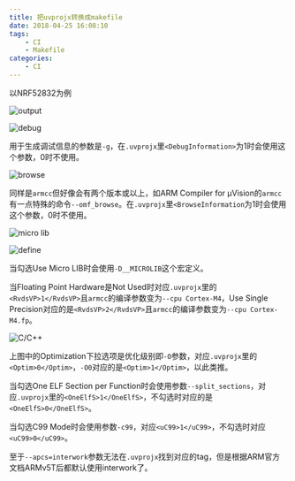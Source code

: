 ```yaml
---
title: 把uvprojx转换成makefile
date: 2018-04-25 16:08:10
tags:
    - CI
    - Makefile
categories: 
    - CI
---
```


以NRF52832为例

![output](https://i.loli.net/2018/04/25/5ae03dbec8d00.png)

![debug](https://i.loli.net/2018/04/25/5ae0412816468.png)

用于生成调试信息的参数是`-g`，在`.uvprojx`里`<DebugInformation>`为1时会使用这个参数，0时不使用。

![browse](https://i.loli.net/2018/04/25/5ae04198d8bf2.png)

同样是`armcc`但好像会有两个版本或以上，如ARM Compiler for μVision的`armcc`有一点特殊的命令`--omf_browse`。在`.uvprojx`里`<BrowseInformation`为1时会使用这个参数，0时不使用。

![micro lib](https://i.loli.net/2018/04/25/5ae0425fdb924.png)

![define](https://i.loli.net/2018/04/25/5ae0436df30f4.png)

当勾选Use Micro LIB时会使用`-D__MICROLIB`这个宏定义。

当Floating Point Hardware是Not Used时对应`.uvprojx`里的`<RvdsVP>1</RvdsVP>`且`armcc`的编译参数变为`--cpu Cortex-M4`，Use Single Precision对应的是`<RvdsVP>2</RvdsVP>`且`armcc`的编译参数变为`--cpu Cortex-M4.fp`。

![C/C++](https://i.loli.net/2018/04/25/5ae044ae09b97.png)

上图中的Optimization下拉选项是优化级别即`-O`参数，<default>对应`.uvprojx`里的`<Optim>0</Optim>`，`-O0`对应的是`<Optim>1</Optim>`，以此类推。

当勾选One ELF Section per Function时会使用参数`--split_sections`，对应`.uvprojx`里的`<OneElfS>1</OneElfS>`，不勾选时对应的是`<OneElfS>0</OneElfS>`。

当勾选C99 Mode时会使用参数`-c99`，对应`<uC99>1</uC99>`，不勾选时对应`<uC99>0</uC99>`。

至于`--apcs=interwork`参数无法在`.uvprojx`找到对应的tag，但是根据ARM官方文档ARMv5T后都默认使用interwork了。
